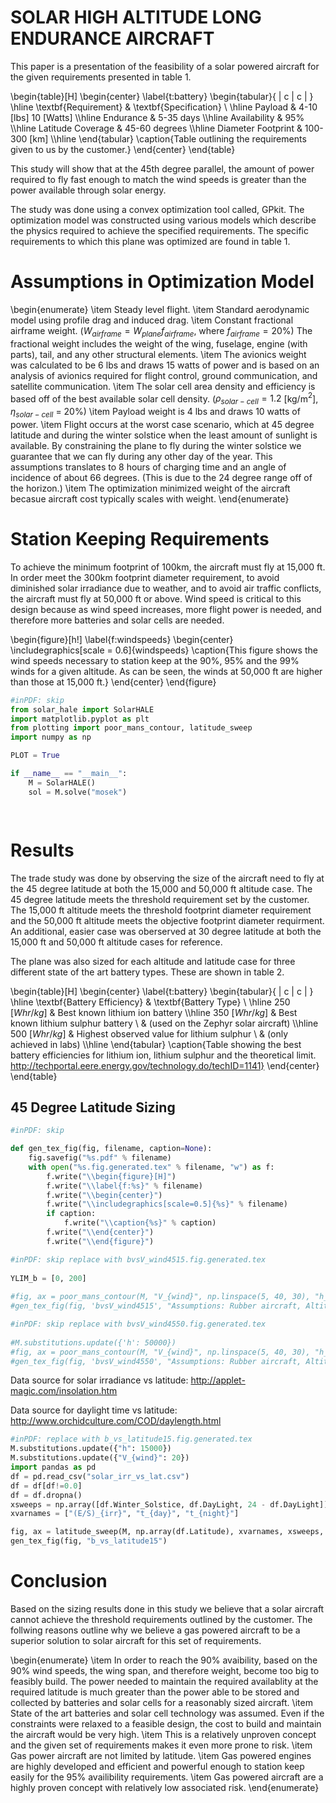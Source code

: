 # SOLAR HIGH ALTITUDE LONG ENDURANCE AIRCRAFT

This paper is a presentation of the feasibility of a solar powered aircraft for the given requirements presented in table 1. 

\begin{table}[H]
\begin{center}
\label{t:battery}
\begin{tabular}{ | c |  c | }
    \hline
    \textbf{Requirement} & \textbf{Specification} \\ \hline
    Payload & 4-10 [lbs] 10 [Watts] \\\hline
    Endurance & 5-35 days \\\hline
    Availability & 95\% \\\hline
    Latitude Coverage & 45-60 degrees \\\hline
    Diameter Footprint & 100-300 [km] \\\hline
\end{tabular}
\caption{Table outlining the requirements given to us by the customer.}
\end{center}
\end{table}

This study will show that at the 45th degree parallel, the amount of power required to fly fast enough to match the wind speeds is greater than the power available through solar energy.

The study was done using a convex optimization tool called, GPkit.  The optimization model was constructed using various models which describe the physics required to achieve the specified requirements. The specific requirements to which this plane was optimized are found in table 1. 


# Assumptions in Optimization Model

\begin{enumerate}
    \item Steady level flight. 
    \item Standard aerodynamic model using profile drag and induced drag. 
    \item Constant fractional airframe weight. ($W_{airframe} = W_{plane}f_{airframe}$, where $f_{airframe} = 20\%$)  The fractional weight includes the weight of the wing, fuselage, engine (with parts), tail, and any other structural elements. 
    \item The avionics weight was calculated to be 6 lbs and draws 15 watts of power and is based on an analysis of avionics required for flight control, ground communication, and satellite communication.
    \item The solar cell area density and efficiency is based off of the best available solar cell density. ($\rho_{solar-cell} = 1.2$ [kg/m$^2$], $\eta_{solar-cell}$ = 20\%)
    \item Payload weight is 4 lbs and draws 10 watts of power. 
    \item Flight occurs at the worst case scenario, which at 45 degree latitude and during the winter solstice when the least amount of sunlight is available. By constraining the plane to fly during the winter solstice we guarantee that we can fly during any other day of the year.  This assumptions translates to 8 hours of charging time and an angle of incidence of about 66 degrees. (This is due to the 24 degree range off of the horizon.) 
    \item The optimization minimized weight of the aircraft becasue aircraft cost typically scales with weight.
\end{enumerate}

# Station Keeping Requirements

To achieve the minimum footprint of 100km, the aircraft must fly at 15,000 ft. In order meet the 300km footprint diameter requirement, to avoid diminished solar irradiance due to weather, and to avoid air traffic conflicts, the aircraft must fly at 50,000 ft or above.  Wind speed is critical to this design because as wind speed increases, more flight power is needed, and therefore more batteries and solar cells are needed. 

\begin{figure}[h!]
	\label{f:windspeeds}
	\begin{center}
	\includegraphics[scale = 0.6]{windspeeds}
	\caption{This figure shows the wind speeds necessary to station keep at the 90\%, 95\% and the 99\% winds for a given altitude.  As can be seen, the winds at 50,000 ft are higher than those at 15,000 ft.} 
	\end{center}
\end{figure}


```python
#inPDF: skip
from solar_hale import SolarHALE
import matplotlib.pyplot as plt
from plotting import poor_mans_contour, latitude_sweep
import numpy as np

PLOT = True

if __name__ == "__main__":
    M = SolarHALE()
    sol = M.solve("mosek")

        
```

# Results

The trade study was done by observing the size of the aircraft need to fly at the 45 degree latitude at both the 15,000 and 50,000 ft altitude case.  The 45 degree latitude meets the threshold requirement set by the customer.  The 15,000 ft altitude meets the threshold footprint diameter requirement and the 50,000 ft altitude meets the objective footprint diameter requirment.  An additional, easier case was oberserved at 30 degree latitude at both the 15,000 ft and 50,000 ft altitude cases for reference. 

The plane was also sized for each altitude and latitude case for three different state of the art battery types.  These are shown in table 2. 

\begin{table}[H]
\begin{center}
\label{t:battery}
\begin{tabular}{ | c |  c | }
    \hline
    \textbf{Battery Efficiency} & \textbf{Battery Type} \\ \hline
    250 $[Whr/kg]$ & Best known lithium ion battery \\\hline
    350 $[Whr/kg]$ & Best known lithium sulphur battery \\
    & (used on the Zephyr solar aircraft) \\\hline
    500 $[Whr/kg]$ & Highest observed value for lithium sulphur \\
    & (only achieved in labs) \\\hline
\end{tabular}
\caption{Table showing the best battery efficiencies for lithium ion, lithium sulphur and the theoretical limit. http://techportal.eere.energy.gov/technology.do/techID=1141}
\end{center}
\end{table}

## 45 Degree Latitude Sizing 


```python
#inPDF: skip

def gen_tex_fig(fig, filename, caption=None):
    fig.savefig("%s.pdf" % filename)
    with open("%s.fig.generated.tex" % filename, "w") as f:
        f.write("\\begin{figure}[H]")
        f.write("\\label{f:%s}" % filename)
        f.write("\\begin{center}")
        f.write("\\includegraphics[scale=0.5]{%s}" % filename)
        if caption:
            f.write("\\caption{%s}" % caption)
        f.write("\\end{center}")
        f.write("\\end{figure}")
```
```python
#inPDF: skip replace with bvsV_wind4515.fig.generated.tex
    
YLIM_b = [0, 200]
    
#fig, ax = poor_mans_contour(M, "V_{wind}", np.linspace(5, 40, 30), "h_{batt}", [250,350, 500], "b", YLIM_b, vref=25, vrefname="90% wind speed")
#gen_tex_fig(fig, 'bvsV_wind4515', "Assumptions: Rubber aircraft, Altitude-15,000 ft, Latitude-45 deg, Avg Sol Irr = 2.9 kW-hr\/m\^2")

```
```python
#inPDF: skip replace with bvsV_wind4550.fig.generated.tex
    
#M.substitutions.update({'h': 50000})
#fig, ax = poor_mans_contour(M, "V_{wind}", np.linspace(5, 40, 30), "h_{batt}", [250,350, 500], "b", [0, 200], vref=25, vrefname="90% wind speed")
#gen_tex_fig(fig, 'bvsV_wind4550', "Assumptions: Rubber aircraft, Altitude-50,000 ft, Latitude-45 deg, Avg Sol Irr = 2.9 kW-hr\/m\^2")
```

Data source for solar irradiance vs latitude: http://applet-magic.com/insolation.htm

Data source for daylight time vs latitude: http://www.orchidculture.com/COD/daylength.html

```python
#inPDF: replace with b_vs_latitude15.fig.generated.tex
M.substitutions.update({"h": 15000})
M.substitutions.update({"V_{wind}": 20})
import pandas as pd
df = pd.read_csv("solar_irr_vs_lat.csv")
df = df[df!=0.0]
df = df.dropna()
xsweeps = np.array([df.Winter_Solstice, df.DayLight, 24 - df.DayLight])
xvarnames = ["(E/S)_{irr}", "t_{day}", "t_{night}"]

fig, ax = latitude_sweep(M, np.array(df.Latitude), xvarnames, xsweeps, "V_{wind}", [20,25,30,35], "b", [0, 200])
gen_tex_fig(fig, "b_vs_latitude15")
```

# Conclusion

Based on the sizing results done in this study we believe that a solar aircraft cannot achieve the threshold requirements outlined by the customer.  The follwing reasons outline why we believe a gas powered aircraft to be a superior solution to solar aircraft for this set of requirements. 

\begin{enumerate}
    \item In order to reach the 90\% avaibility, based on the 90\% wind speeds, the wing span, and therefore weight, become too big to feasibly build.  The power needed to maintain the required availablity at the required latitude is much greater than the power able to be stored and collected by batteries and solar cells for a reasonably sized aircraft. 
    \item State of the art batteries and solar cell technology was assumed.  Even if the constraints were relaxed to a feasible design, the cost to build and maintain the aircraft would be very high. 
    \item This is a relatively unproven concept and the given set of requirements makes it even more prone to risk. 
    \item Gas power aircraft are not limited by latitude. 
    \item Gas powered engines are highly developed and efficient and powerful enough to station keep easily for the 95\% availibility requirements. 
    \item Gas powered aircraft are a highly proven concept with relatively low associated risk. 
\end{enumerate}


